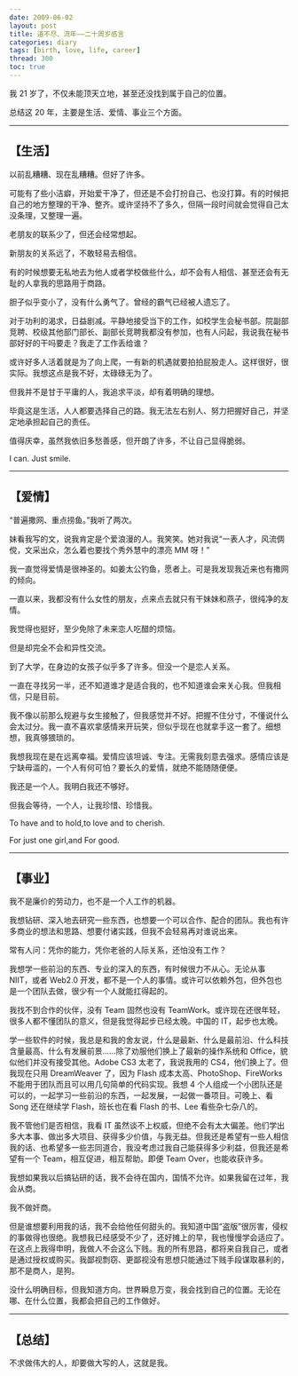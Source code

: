 ```yaml
---
date: 2009-06-02
layout: post
title: 道不尽、流年——二十周岁感言
categories: diary
tags: [birth, love, life, career]
thread: 300
toc: true
---
```


我 21 岁了，不仅未能顶天立地，甚至还没找到属于自己的位置。

总结这 20 年，主要是生活、爱情、事业三个方面。

---

## 【生活】

以前乱糟糟、现在乱糟糟。但好了许多。

可能有了些小洁癖，开始爱干净了，但还是不会打扮自己、也没打算。有的时候把自己的地方整理的干净、整齐。或许坚持不了多久，但隔一段时间就会觉得自己太没条理，又整理一遍。

<!-- more -->

老朋友的联系少了，但还会经常想起。

新朋友的关系远了，不敢轻易去相信。

有的时候想要无私地去为他人或者学校做些什么，却不会有人相信、甚至还会有无耻的人拿我的思路用于商路。

胆子似乎变小了，没有什么勇气了。曾经的霸气已经被人遗忘了。

对于功利的渴求，日益剧减。平静地接受当下的工作，如校学生会秘书部。院副部竞聘、校级其他部门部长、副部长竞聘我都没有参加，也有人问起，我说我在秘书部好好的干吗要走？我走了工作丢给谁？

或许好多人活着就是为了向上爬，一有新的机遇就要拍拍屁股走人。这样很好，很实际。我想这点是我不好，太碌碌无为了。

但我并不是甘于平庸的人，我追求平淡，却有着明确的理想。

毕竟这是生活，人人都要选择自己的路。我无法左右别人、努力把握好自己，并坚定地承担起自己的责任。

值得庆幸，虽然我依旧多愁善感，但开朗了许多，不让自己显得脆弱。

I can. Just smile.

---

## 【爱情】

“普遍撒网、重点捞鱼。”我听了两次。

妹看我写的文，说我肯定是个爱浪漫的人。我笑笑。她对我说“一表人才，风流倜傥，文采出众，怎么着也要找个秀外慧中的漂亮 MM 呀！”

我一直觉得爱情是很神圣的。如姜太公钓鱼，愿者上。可是我发现我近来也有撒网的倾向。

一直以来，我都没有什么女性的朋友，点来点去就只有干妹妹和燕子，很纯净的友情。

我觉得也挺好，至少免除了未来恋人吃醋的烦恼。

但是却完全不会和异性交流。

到了大学，在身边的女孩子似乎多了许多。但没一个是恋人关系。

一直在寻找另一半，还不知道谁才是适合我的，也不知道谁会来关心我。但我相信，只是目前。

我不像以前那么规避与女生接触了，但我感觉并不好。把握不住分寸，不懂说什么会太过分。我一直不喜欢拿感情来开玩笑，但似乎现在也就拿手这一套了。细想想，我真够猥琐的。

我想我现在是在远离幸福。爱情应该坦诚、专注。无需我刻意去强求。感情应该是宁缺毋滥的，一个人有何可怕？要长久的爱情，就绝不能随随便便。

我还是一个人。我明白我还不够好。

但我会等待，一个人，让我珍惜、珍惜我。

To have and to hold,to love and to cherish.

For just one girl,and For good.

---

## 【事业】

我不是廉价的劳动力，也不是一个人工作的机器。

我想钻研、深入地去研究一些东西，也想要一个可以合作、配合的团队。我也有许多商业的想法和思路、想要付诸实践，但我不会轻易再对谁说出来。

常有人问：凭你的能力，凭你老爸的人际关系，还怕没有工作？

我想学一些前沿的东西、专业的深入的东西，有时候很力不从心。无论从事 NIIT，或者 Web2.0 开发，都不是一个人的事情。或许可以依赖外包，但外包也是一个团队去做，很少有一个人就能扛得起的。

我找不到合作的伙伴，没有 Team 固然也没有 TeamWork。或许现在还很年轻，很多人都不懂团队的意义，但是我觉得起步已经太晚。中国的 IT，起步也太晚。

学一些软件的时候，我总是和我的舍友说，什么是最新、什么是最前沿、什么科技含量最高、什么有发展前景……除了劝服他们换上了最新的操作系统和 Office，貌似他们并没有接受其他。Adobe CS3 太老了，我说我用的 CS4，他们换上了。但我现在只用 DreamWeaver 了，因为 Flash 成本太高、PhotoShop、FireWorks 不能用于团队而且可以用几句简单的代码实现。我想 4 个人组成一个小团队还是可以的，一起学习一些前沿的东西，一起发展，一起做一番项目。可晚上、看 Song 还在继续学 Flash，班长也在看 Flash 的书、Lee 看些杂七杂八的。

我不管他们是否相信，我看 IT 虽然谈不上权威，但绝不会有太大偏差。他们学出多大本事、做出多大项目、获得多少价值，与我无益。但我还是希望有一些人相信我的话、也希望多一些志同道合，我没考虑过我自己能获得多少利益，但我还是希望有一个 Team，相互促进，相互帮助。即便 Team Over，也能收获许多。

我想如果我以后搞钻研的话，我不会待在国内，国情不允许。如果我留在过年，我会从商。

我不做奸商。

但是谁想要利用我的话，我不会给他任何甜头的。我知道中国“盗版”很厉害，侵权的事做得也很绝。我想我已经感受不少了，还好摊上的早，我也慢慢学会适应了。在这点上我得申明，我做人不会这么下贱。我的所有思路，都将来自我自己，或者是通过授权或购买。我鄙视剽窃、更鄙视没有思想只能通过下贱手段谋取暴利的，那不是商人，是狗。

没什么明确目标，但我知道方向。世界瞬息万变，我会找到自己的位置。无论在哪、在什么位置，我都会把自己的工作做好。

---

## 【总结】

不求做伟大的人，却要做大写的人，这就是我。
